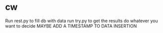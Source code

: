 # cw
Run rest.py to fill db with data
run try.py to get the results
do whatever you want to decide
MAYBE ADD A TIMESTAMP TO DATA INSERTION
